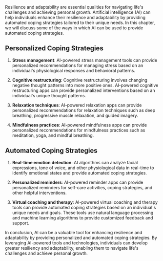 
Resilience and adaptability are essential qualities for navigating life's challenges and achieving personal growth. Artificial intelligence (AI) can help individuals enhance their resilience and adaptability by providing automated coping strategies tailored to their unique needs. In this chapter, we will discuss some of the ways in which AI can be used to provide automated coping strategies.

Personalized Coping Strategies
------------------------------

1. **Stress management**: AI-powered stress management tools can provide personalized recommendations for managing stress based on an individual's physiological responses and behavioral patterns.

2. **Cognitive restructuring**: Cognitive restructuring involves changing negative thought patterns into more positive ones. AI-powered cognitive restructuring apps can provide personalized interventions based on an individual's unique thought patterns.

3. **Relaxation techniques**: AI-powered relaxation apps can provide personalized recommendations for relaxation techniques such as deep breathing, progressive muscle relaxation, and guided imagery.

4. **Mindfulness practices**: AI-powered mindfulness apps can provide personalized recommendations for mindfulness practices such as meditation, yoga, and mindful breathing.

Automated Coping Strategies
---------------------------

1. **Real-time emotion detection**: AI algorithms can analyze facial expressions, tone of voice, and other physiological data in real-time to identify emotional states and provide automated coping strategies.

2. **Personalized reminders**: AI-powered reminder apps can provide personalized reminders for self-care activities, coping strategies, and other helpful interventions.

3. **Virtual coaching and therapy**: AI-powered virtual coaching and therapy tools can provide automated coping strategies based on an individual's unique needs and goals. These tools use natural language processing and machine learning algorithms to provide customized feedback and support.

In conclusion, AI can be a valuable tool for enhancing resilience and adaptability by providing personalized and automated coping strategies. By leveraging AI-powered tools and technologies, individuals can develop greater resiliency and adaptability, enabling them to navigate life's challenges and achieve personal growth.
